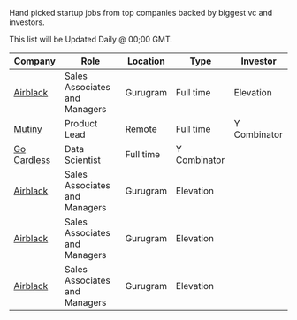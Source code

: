 Hand picked startup jobs from top companies backed by biggest vc and investors.

This list will be Updated Daily @ 00;00 GMT.

| Company | Role | Location | Type | Investor |
| ----------- | ----------- | ----------- | ----------- | ----------- |
| [Airblack](https://www.airblack.co/) | Sales Associates and Managers | Gurugram | Full time | Elevation
| [Mutiny](https://apply.workable.com/mutiny/j/5376CBC1E5/) | Product Lead | Remote | Full time | Y Combinator
| [Go Cardless](https://boards.greenhouse.io/gocardless/jobs/647958/) | Data Scientist | Full time | Y Combinator
| [Airblack](https://www.airblack.co/) | Sales Associates and Managers | Gurugram | Elevation
| [Airblack](https://www.airblack.co/) | Sales Associates and Managers | Gurugram | Elevation
| [Airblack](https://www.airblack.co/) | Sales Associates and Managers | Gurugram | Elevation
